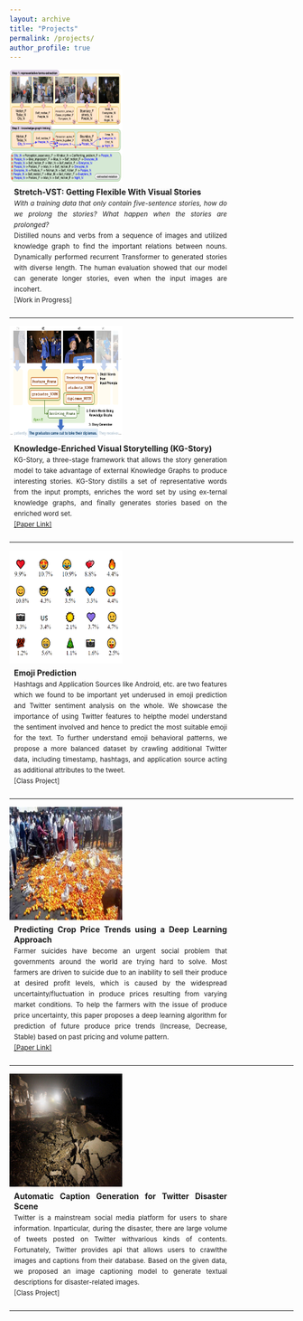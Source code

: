 ```yaml
---
layout: archive
title: "Projects"
permalink: /projects/
author_profile: true
---
```


<div style="float:left">
<img src="/images/kgstory++.png" align="left" width="200px" height="200px" >
</div>
<div style="margin:8px;float:left;width:75%;text-align:justify;line-height:18px">
<b>Stretch-VST: Getting Flexible With Visual Stories</b>
<small><br>
<i>With a training data that only contain five-sentence stories, how do we prolong the stories? What happen when the stories are prolonged? </i>
<br>
Distilled nouns and verbs from a sequence of images and utilized knowledge graph to find the important relations between nouns. 
Dynamically performed recurrent Transformer to generated stories with diverse length. 
The human evaluation showed that our model can generate longer stories, even when the input images are incohert.
<br> [Work in Progress]</small>
</div>
<div style="clear:both"></div>
<hr> 

<div style="float:left">
<img src="/images/kgstory.png" align="left" width="200px" height="200px" >
</div>
<div style="margin:8px;float:left;width:75%;text-align:justify;line-height:18px">
<b>Knowledge-Enriched Visual Storytelling (KG-Story)</b>
<small><br>
KG-Story, a three-stage framework that allows the story generation model to take advantage of external Knowledge Graphs to produce interesting stories. 
KG-Story distills a set of representative words from the input prompts, enriches the word set by using ex-ternal knowledge graphs, and finally generates stories based on the enriched word set. 
<br> 
<a href="https://arxiv.org/abs/1912.01496">[Paper Link]</a></small>
</div>
<div style="clear:both"></div>
<hr> 


<div style="float:left">
<img src="/images/emoji.png" align="left" width="200px" height="200px" >
</div>
<div style="margin:8px;float:left;width:75%;text-align:justify;line-height:18px">
<b>Emoji Prediction</b>
<small>
<br>
Hashtags and Application Sources like Android, etc. 
are two features which we found to be important yet underused in emoji prediction and Twitter sentiment analysis on the whole. 
We showcase the importance of using Twitter features to helpthe model understand the sentiment involved and hence to predict the most suitable emoji for the text.
To further understand emoji behavioral patterns, we propose a more balanced dataset by crawling additional Twitter data,
including timestamp, hashtags, and application source acting as additional attributes to the tweet. 
<br> [Class Project] </small>
</div>
<div style="clear:both"></div>
<hr> 

<div style="float:left">
<img src="/images/Farmer_ML.jpg" align="left" width="200px" height="200px" >
</div>
<div style="margin:8px;float:left;width:75%;text-align:justify;line-height:18px">
<b>Predicting Crop Price Trends using a Deep Learning Approach</b>
<small>
<br>
Farmer suicides have become an urgent social problem that governments around the world are trying hard to solve. 
Most farmers are driven to suicide due to an inability to sell their produce at desired profit levels, which is caused by the widespread uncertainty/fluctuation in produce prices resulting from varying market conditions. 
To help the farmers with the issue of produce price uncertainty, this paper proposes a deep learning algorithm for prediction of future produce price trends (Increase, Decrease, Stable) based on past pricing and volume pattern.
<br> 
<a href="https://underline.io/events/24/sessions/464/lecture/2209-ameliorating-farmer-suicides-by-predicting-crop-price-trends-using-a-deep-learning-approach">[Paper Link]</a></small>
</div>
<div style="clear:both"></div>
<hr> 


<div style="float:left">
<img src="/images/disaster.jpg" align="left" width="200px" height="200px" >
</div>
<div style="margin:8px;float:left;width:75%;text-align:justify;line-height:18px">
<b>Automatic Caption Generation for Twitter Disaster Scene</b>
<small>
<br>
Twitter is a mainstream social media platform for users to share information. Inparticular, during the disaster, there are large volume of tweets posted on Twitter withvarious kinds of contents. Fortunately, Twitter provides api that allows users to crawlthe images and captions from their database. Based on the given data, we proposed an image captioning model to generate textual descriptions for disaster-related images. 
<br> [Class Project] </small>
</div>
<div style="clear:both"></div>
<hr> 
